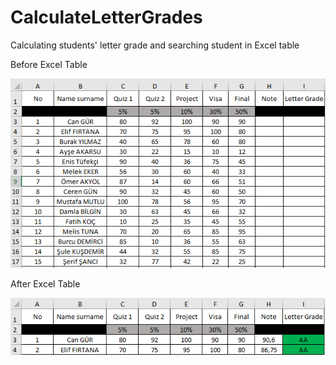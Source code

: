 # CalculateLetterGrades

Calculating students' letter grade and searching student in Excel table

Before Excel Table

![alt text](https://github.com/firtanaelif/CalculateLetterGrades/blob/master/before.png)

After Excel Table

![alt text](https://github.com/firtanaelif/CalculateLetterGrades/blob/master/after.png)



